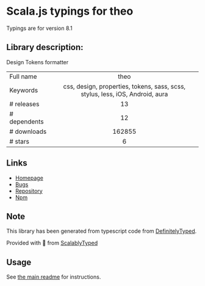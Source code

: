 
# Scala.js typings for theo

Typings are for version 8.1

## Library description:
Design Tokens formatter

|                    |                 |
| ------------------ | :-------------: |
| Full name          | theo |
| Keywords           | css, design, properties, tokens, sass, scss, stylus, less, iOS, Android, aura |
| # releases         | 13 |
| # dependents       | 12 |
| # downloads        | 162855 |
| # stars            | 6 |

## Links
- [Homepage](https://github.com/salesforce-ux/theo)
- [Bugs](https://github.com/salesforce-ux/theo/issues)
- [Repository](https://github.com/salesforce-ux/theo)
- [Npm](https://www.npmjs.com/package/theo)
    


## Note
This library has been generated from typescript code from [DefinitelyTyped](https://definitelytyped.org).

Provided with :purple_heart: from [ScalablyTyped](https://github.com/oyvindberg/ScalablyTyped)

## Usage
See [the main readme](../../readme.md) for instructions.


